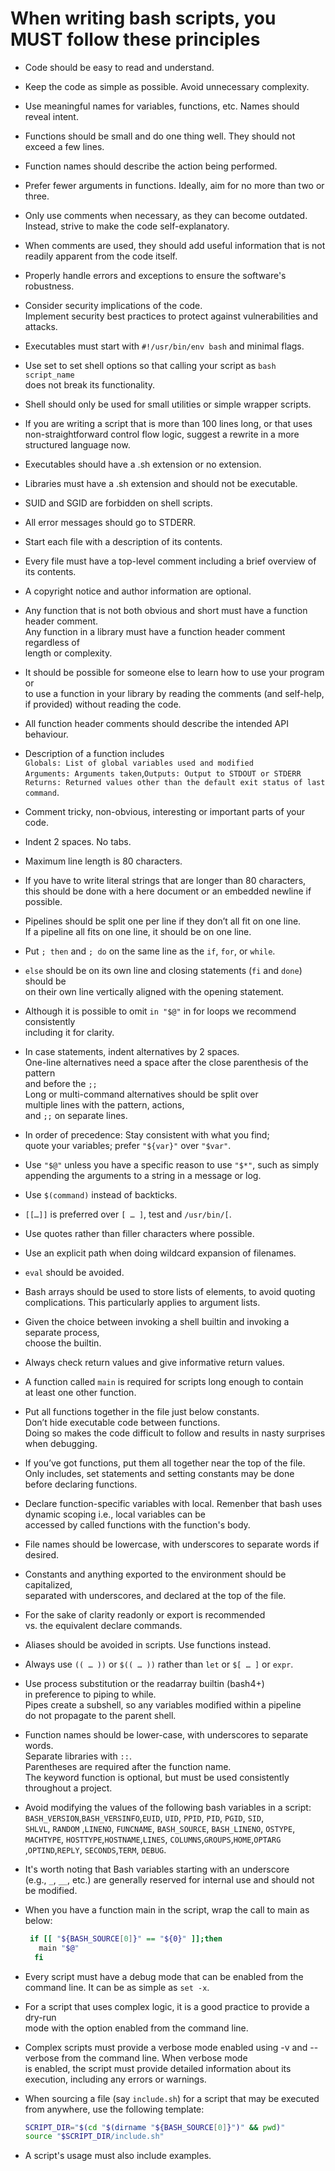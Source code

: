 # When writing bash scripts, you MUST follow these principles

- Code should be easy to read and understand.

- Keep the code as simple as possible. Avoid unnecessary complexity.

- Use meaningful names for variables, functions, etc. Names should reveal intent.

- Functions should be small and do one thing well. They should not exceed a few lines.

- Function names should describe the action being performed.

- Prefer fewer arguments in functions. Ideally, aim for no more than two or three.

- Only use comments when necessary, as they can become outdated.\
  Instead, strive to make the code self-explanatory.

- When comments are used, they should add useful information that is not\
  readily apparent from the code itself.

- Properly handle errors and exceptions to ensure the software's robustness.

- Consider security implications of the code.\
  Implement security best practices to protect against vulnerabilities and attacks.

- Executables must start with `#!/usr/bin/env bash` and minimal flags.

- Use set to set shell options so that calling your script as `bash script_name`\
  does not break its functionality.

- Shell should only be used for small utilities or simple wrapper scripts.

- If you are writing a script that is more than 100 lines long, or that uses\
  non-straightforward control flow logic, suggest a rewrite in a more\
  structured language now.

- Executables should have a .sh extension or no extension.

- Libraries must have a .sh extension and should not be executable.

- SUID and SGID are forbidden on shell scripts.

- All error messages should go to STDERR.

- Start each file with a description of its contents.

- Every file must have a top-level comment including a brief overview of its contents.

- A copyright notice and author information are optional.

- Any function that is not both obvious and short must have a function header comment.\
  Any function in a library must have a function header comment regardless of\
  length or complexity.

- It should be possible for someone else to learn how to use your program or\
  to use a function in your library by reading the comments (and self-help,\
  if provided) without reading the code.

- All function header comments should describe the intended API behaviour.

- Description of a function includes\
  `Globals: List of global variables used and modified`\
  `Arguments: Arguments taken`,`Outputs: Output to STDOUT or STDERR`\
  `Returns: Returned values other than the default exit status of last command`.

- Comment tricky, non-obvious, interesting or important parts of your code.

- Indent 2 spaces. No tabs.

- Maximum line length is 80 characters.

- If you have to write literal strings that are longer than 80 characters,\
  this should be done with a here document or an embedded newline if possible.

- Pipelines should be split one per line if they don’t all fit on one line.\
  If a pipeline all fits on one line, it should be on one line.

- Put `; then` and `; do` on the same line as the `if`, `for`, or `while`.

- `else` should be on its own line and closing statements (`fi` and `done`) should be\
  on their own line vertically aligned with the opening statement.

- Although it is possible to omit `in "$@"` in for loops we recommend consistently\
  including it for clarity.

- In case statements, indent alternatives by 2 spaces.\
  One-line alternatives need a space after the close parenthesis of the pattern\
  and before the `;;`\
  Long or multi-command alternatives should be split over \
  multiple lines with the pattern, actions, \
  and `;;` on separate lines.

- In order of precedence: Stay consistent with what you find;\
  quote your variables; prefer `"${var}"` over `"$var"`.

- Use `"$@"` unless you have a specific reason to use `"$*"`, such as simply\
  appending the arguments to a string in a message or log.

- Use `$(command)` instead of backticks.

- `[[…]]` is preferred over `[ … ]`, test and `/usr/bin/[`.

- Use quotes rather than filler characters where possible.

- Use an explicit path when doing wildcard expansion of filenames.

- `eval` should be avoided.

- Bash arrays should be used to store lists of elements, to avoid quoting\
  complications. This particularly applies to argument lists.

- Given the choice between invoking a shell builtin and invoking a separate process,\
  choose the builtin.

- Always check return values and give informative return values.

- A function called `main` is required for scripts long enough to contain\
  at least one other function.

- Put all functions together in the file just below constants.\
  Don’t hide executable code between functions.\
  Doing so makes the code difficult to follow and results in nasty surprises \
  when debugging.

- If you’ve got functions, put them all together near the top of the file.\
  Only includes, set statements and setting constants may be done\
  before declaring functions.

- Declare function-specific variables with local. Remenber that bash uses dynamic scoping i.e., local variables can be \
  accessed by called functions with the function's body.

- File names should be lowercase, with underscores to separate words if desired.

- Constants and anything exported to the environment should be capitalized,\
  separated with underscores, and declared at the top of the file.

- For the sake of clarity readonly or export is recommended\
  vs. the equivalent declare commands.

- Aliases should be avoided in scripts. Use functions instead.

- Always use `(( … ))` or `$(( … ))` rather than `let` or `$[ … ]` or `expr`.

- Use process substitution or the readarray builtin (bash4+) \
  in preference to piping to while.\
  Pipes create a subshell, so any variables modified within a pipeline\
  do not propagate to the parent shell.

- Function names should be lower-case, with underscores to separate words.\
  Separate libraries with `::`.\
  Parentheses are required after the function name.\
  The keyword function is optional, but must be used consistently throughout a project.

- Avoid modifying the values of the following bash variables in a script:\
  `BASH_VERSION`,`BASH_VERSINFO`,`EUID`, `UID`, `PPID`, `PID`, `PGID`, `SID`,\
  `SHLVL`, `RANDOM` ,`LINENO`, `FUNCNAME`, `BASH_SOURCE`, `BASH_LINENO`, `OSTYPE`,\
  `MACHTYPE`, `HOSTTYPE`,`HOSTNAME`,`LINES`, `COLUMNS`,`GROUPS`,`HOME`,`OPTARG`\
  ,`OPTIND`,`REPLY`, `SECONDS`,`TERM`, `DEBUG`.

- It's worth noting that Bash variables starting with an underscore \
  (e.g., `_`, `__`, etc.) are generally reserved for internal use and should not\
  be modified.

- When you have a function main in the script, wrap the call to main as below:

  ```bash
   if [[ "${BASH_SOURCE[0]}" == "${0}" ]];then
     main "$@"
    fi
  ```

- Every script must have a debug mode that can be enabled from the command line. It can be as simple as `set -x`.

- For a script that uses complex logic, it is a good practice to provide a dry-run \
  mode with the option enabled from the command line.

- Complex scripts must provide a verbose mode enabled using -v and --verbose from the command line. When verbose mode \
  is enabled, the script must provide detailed information about its execution, including any errors or warnings.

- When sourcing a file (say `include.sh`) for a script that may be executed from anywhere, use the following template:

  ```bash
  SCRIPT_DIR="$(cd "$(dirname "${BASH_SOURCE[0]}")" && pwd)"
  source "$SCRIPT_DIR/include.sh"
  ```

- A script's usage must also include examples.
